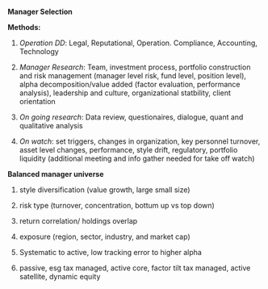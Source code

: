 **Manager Selection**

**Methods:**
1. _Operation DD_: Legal, Reputational, Operation. Compliance, Accounting, Technology
   
2. _Manager Research_: Team, investment process, portfolio construction and risk management (manager level risk, fund level, position level), alpha decomposition/value added (factor evaluation, performance analysis), leadership and culture, organizational statbility, client orientation

3. _On going research_: Data review, questionaires, dialogue, quant and qualitative analysis

4. _On watch_: set triggers, changes in organization, key personnel turnover, asset level changes, performance, style drift, regulatory, portfolio liquidity (additional meeting and info gather needed for take off watch)


**Balanced manager universe**
1. style diversification (value growth, large small size)

2. risk type (turnover, concentration, bottum up vs top down)

3. return correlation/ holdings overlap

4. exposure (region, sector, industry, and market cap)

5. Systematic to active, low tracking error to higher alpha

6. passive, esg tax managed, active core, factor tilt tax managed, active satellite, dynamic equity




